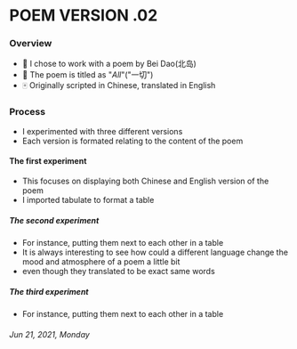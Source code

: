 
# POEM VERSION .02

### Overview

* 🎲 I chose to work with a poem by Bei Dao(北岛)
* 📜 The poem is titled as "*All*"("一切")
* 🀄️ Originally scripted in Chinese, translated in English

### Process
- I experimented with three different versions
- Each version is formated relating to the content of the poem

#### The first experiment
- This focuses on displaying both Chinese and English version of the poem
- I imported tabulate to format a table

##### The second experiment
- For instance, putting them next to each other in a table
- It is always interesting to see how could a different language change the mood and atmosphere of a poem a little bit
- even though they translated to be exact same words

##### The third experiment
- For instance, putting them next to each other in a table


###### *Jun 21, 2021, Monday*

